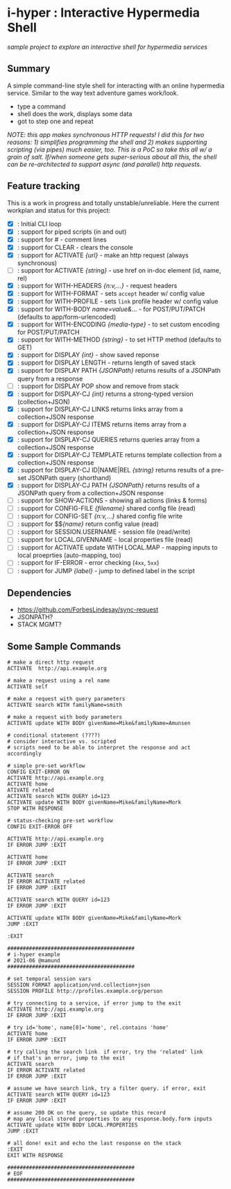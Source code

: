# i-hyper : Interactive Hypermedia Shell

_sample project to explore an interactive shell for hypermedia services_

## Summary
A simple command-line style shell for interacting with an online hypermedia service. Similar to the way text adventure games work/look. 

- type a command
- shell does the work, displays some data
- got to step one and repeat

_NOTE: this app makes synchronous HTTP requests! I did this for two reasons: 1) simplifies programming the shell and 2) makes supporting scripting (via pipes) much easier, too. This is a PoC so take this all w/ a grain of salt. If/when someone gets super-serious about all this, the shell can be re-architected to support async (and parallel) http requests._

## Feature tracking
This is a work in progress and totally unstable/unreliable. Here the current workplan and status for this project:

 - [x] : Initial CLI loop
 - [x] : support for piped scripts (in and out)
 - [x] : support for # - comment lines
 - [x] : support for CLEAR - clears the console
 - [x] : support for ACTIVATE _{url}_ - make an http request (always synchronous)
 - [ ] : support for ACTIVATE _{string}_ - use href on in-doc element (id, name, rel)
 - [x] : support for WITH-HEADERS _{n:v,...}_ - request headers
 - [x] : support for WITH-FORMAT - sets `accept` header w/ config value
 - [x] : support for WITH-PROFILE - sets `link` profile header w/ config value
 - [x] : support for WITH-BODY _name=value&..._ - for POST/PUT/PATCH (defaults to app/form-urlencoded)
 - [x] : support for WITH-ENCODING _{media-type}_ - to set custom encoding for POST/PUT/PATCH
 - [x] : support for WITH-METHOD _{string}_ - to set HTTP method (defaults to GET)
 - [x] : support for DISPLAY _{int}_ - show saved reponse
 - [x] : support for DISPLAY LENGTH - returns length of saved stack
 - [x] : support for DISPLAY PATH _{JSONPath}_ returns results of a JSONPath query from a response
 - [ ] : support for DISPLAY POP show and remove from stack
 - [x] : support for DISPLAY-CJ _{int}_ returns a strong-typed version (collection+JSON)
 - [x] : support for DISPLAY-CJ LINKS returns links array from a collection+JSON response
 - [x] : support for DISPLAY-CJ ITEMS returns items array from a collection+JSON response
 - [x] : support for DISPLAY-CJ QUERIES returns queries array from a collection+JSON response
 - [x] : support for DISPLAY-CJ TEMPLATE returns template collection from a collection+JSON response
 - [x] : support for DISPLAY-CJ ID|NAME|REL _{string}_ returns results of a pre-set JSONPath query (shorthand)
 - [x] : support for DISPLAY-CJ PATH _{JSONPath}_ returns results of a JSONPath query from a collection+JSON response
 - [ ] : support for SHOW-ACTIONS - showing all actions (links & forms)
 - [ ] : support for CONFIG-FILE _{filename}_ shared config file (read)
 - [ ] : support for CONFIG-SET _{n:v,...}_ shared config file write
 - [ ] : support for $$_{name}_ return config value (read) 
 - [ ] : support for SESSION.USERNAME - session file (read/write)
 - [ ] : support for LOCAL.GIVENNAME - local properties file (read)
 - [ ] : support for ACTIVATE update WITH LOCAL.MAP - mapping inputs to local proeprties (auto-mapping, too)
 - [ ] : support for IF-ERROR - error checking (`4xx`, `5xx`)
 - [ ] : support for JUMP _{label}_ - jump to defined label in the script

## Dependencies

 * https://github.com/ForbesLindesay/sync-request
 * JSONPATH?
 * STACK MGMT?

## Some Sample Commands

```
# make a direct http request 
ACTIVATE  http://api.example.org

# make a request using a rel name
ACTIVATE self

# make a request with query parameters
ACTIVATE search WITH familyName=smith

# make a request with body parameters
ACTIVATE update WITH BODY givenName=Mike&familyName=Amunsen

# conditional statement (????)
# consider interactive vs. scripted
# scripts need to be able to interpret the response and act accordingly

# simple pre-set workflow
CONFIG EXIT-ERROR ON
ACTIVATE http://api.example.org
ACTIVATE home
ATIVATE related
ACTIVATE search WITH QUERY id=123
ACTIVATE update WITH BODY givenName=Mike&familyName=Mork
STOP WITH RESPONSE

# status-checking pre-set workflow
CONFIG EXIT-ERROR OFF

ACTIVATE http://api.example.org
IF ERROR JUMP :EXIT

ACTIVATE home
IF ERROR JUMP :EXIT

ACTIVATE search 
IF ERROR ACTIVATE related
IF ERROR JUMP :EXIT

ACTIVATE search WITH QUERY id=123
IF ERROR JUMP :EXIT

ACTIVATE update WITH BODY givenName=Mike&familyName=Mork
JUMP :EXIT

:EXIT

#########################################
# i-hyper example
# 2021-06 @mamund
#########################################

# set temporal session vars
SESSION FORMAT application/vnd.collection+json
SESSION PROFILE http://profiles.example.org/person

# try connecting to a service, if error jump to the exit
ACTIVATE http://api.example.org
IF ERROR JUMP :EXIT

# try id='home', name[0]='home', rel.contains 'home'
ACTIVATE home
IF ERROR JUMP :EXIT

# try calling the search link  if error, try the 'related' link
# if that's an error, jump to the exit
ACTIVATE search 
IF ERROR ACTIVATE related
IF ERROR JUMP :EXIT

# assume we have search link, try a filter query. if error, exit
ACTIVATE search WITH QUERY id=123
IF ERROR JUMP :EXIT

# assume 200 OK on the query, so update this record
# map any local stored properties to any response.body.form inputs
ACTIVATE update WITH BODY LOCAL.PROPERTIES
JUMP :EXIT

# all done! exit and echo the last response on the stack
:EXIT
EXIT WITH RESPONSE

#########################################
# EOF
#########################################
      
```


